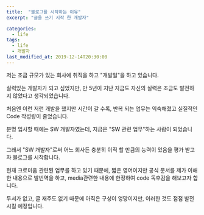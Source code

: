 ```yaml
---
title:  "블로그를 시작하는 이유"
excerpt: "글을 쓰기 시작 한 개발자"

categories:
  - life
tags:
  - life
  - 개발자
last_modified_at: 2019-12-14T20:30:00
---
```


저는 조금 규모가 있는 회사에 취직을 하고 "개발일"을 하고 있습니다.

실력있는 개발자가 되고 싶었지만, 만 5년이 지난 지금도 자신의 실력은 조금도 발전하지 않았다고 생각되었습니다.

처음엔 이런 저런 개발을 했지만 시간이 갈 수록, 반복 되는 업무는 익숙해졌고 실질적인 Code 작성량이 줄었습니다.

분명 입사할 때에는 SW 개발자였는데, 지금은 "SW 관련 업무"하는 사람이 되었습니다. 

그래서 "SW 개발자"로써 어느 회사든 충분히 이직 할 만큼의 능력이 있음을 평가 받고자 블로그를 시작합니다. 

현재 크로미움 관련된 업무를 하고 있기 때문에, 짧은 영어이지만 공식 문서를 제가 이해한 내용으로 발번역을 하고,  media관련한 내용에 한정하여 code 독후감을 해보고자 합니다. 

두서가 없고, 글 재주도 없기 때문에 아직은 구성이 엉망이지만, 이러한 것도 점점 발전 시킬 예정입니다. 
